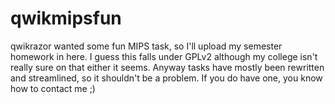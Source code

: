 # qwikmipsfun
qwikrazor wanted some fun MIPS task, so I'll upload my semester homework in here. I guess this falls under GPLv2 although my college isn't really sure on that either it seems. Anyway tasks have mostly been rewritten and streamlined, so it shouldn't be a problem. If you do have one, you know how to contact me ;)
